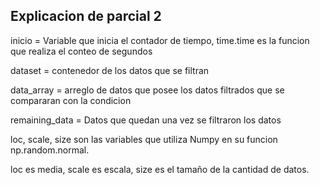 ## Explicacion de parcial 2

inicio = Variable que inicia el contador de tiempo, time.time es la funcion que realiza el conteo de segundos

dataset = contenedor de los datos que se filtran

data_array = arreglo de datos que posee los datos filtrados que se compararan con la condicion

remaining_data = Datos que quedan una vez se filtraron los datos 

loc, scale, size son las variables que utiliza Numpy en su funcion np.random.normal.

loc es media, scale es escala, size es el tamaño de la cantidad de datos.


